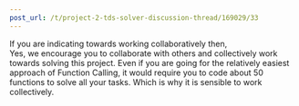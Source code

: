 ```yaml
---
post_url: /t/project-2-tds-solver-discussion-thread/169029/33
---
```

If you are indicating towards working collaboratively then,  
Yes, we encourage you to collaborate with others and collectively work towards solving this project. Even if you are going for the relatively easiest approach of Function Calling, it would require you to code about 50 functions to solve all your tasks. Which is why it is sensible to work collectively.